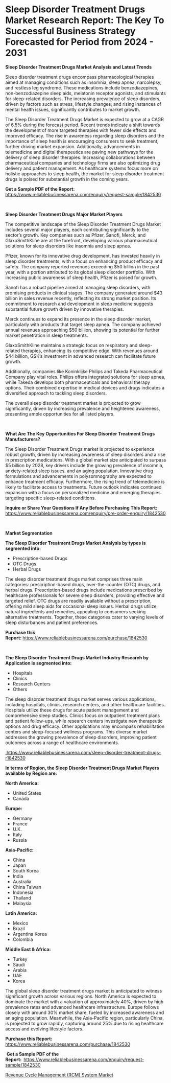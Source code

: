 <p><h1>Sleep Disorder Treatment Drugs Market Research Report: The Key To Successful Business Strategy Forecasted for Period from 2024 - 2031</h1></p><p><strong>Sleep Disorder Treatment Drugs Market Analysis and Latest Trends</strong></p>
<p><p>Sleep disorder treatment drugs encompass pharmacological therapies aimed at managing conditions such as insomnia, sleep apnea, narcolepsy, and restless leg syndrome. These medications include benzodiazepines, non-benzodiazepine sleep aids, melatonin receptor agonists, and stimulants for sleep-related disorders. The increasing prevalence of sleep disorders, driven by factors such as stress, lifestyle changes, and rising instances of mental health issues, significantly contributes to market growth. </p><p>The Sleep Disorder Treatment Drugs Market is expected to grow at a CAGR of 6.5% during the forecast period. Recent trends indicate a shift towards the development of more targeted therapies with fewer side effects and improved efficacy. The rise in awareness regarding sleep disorders and the importance of sleep health is encouraging consumers to seek treatment, further driving market expansion. Additionally, advancements in telemedicine and digital therapeutics are paving new pathways for the delivery of sleep disorder therapies. Increasing collaborations between pharmaceutical companies and technology firms are also optimizing drug delivery and patient management. As healthcare systems focus more on holistic approaches to sleep health, the market for sleep disorder treatment drugs is poised for substantial growth in the coming years.</p></p>
<p><strong>Get a Sample PDF of the Report:&nbsp;</strong> <a href="https://www.reliablebusinessarena.com/enquiry/request-sample/1842530?utm_campaign=1841&utm_medium=2&utm_source=Github&utm_content=ia&utm_term=01012025&utm_id=sleep-disorder-treatment-drugs">https://www.reliablebusinessarena.com/enquiry/request-sample/1842530</a></p>
<p>&nbsp;</p>
<p><strong>Sleep Disorder Treatment Drugs Major Market Players</strong></p>
<p><p>The competitive landscape of the Sleep Disorder Treatment Drugs Market includes several major players, each contributing significantly to the sector’s growth. Key companies such as Pfizer, Sanofi, Merck, and GlaxoSmithKline are at the forefront, developing various pharmaceutical solutions for sleep disorders like insomnia and sleep apnea.</p><p>Pfizer, known for its innovative drug development, has invested heavily in sleep disorder treatments, with a focus on enhancing product efficacy and safety. The company reported revenues exceeding $50 billion in the past year, with a portion attributed to its global sleep disorder portfolio. With increasing public awareness of sleep health, Pfizer is poised for growth.</p><p>Sanofi has a robust pipeline aimed at managing sleep disorders, with promising products in clinical stages. The company generated around $43 billion in sales revenue recently, reflecting its strong market position. Its commitment to research and development in sleep medicine suggests substantial future growth driven by innovative therapies.</p><p>Merck continues to expand its presence in the sleep disorder market, particularly with products that target sleep apnea. The company achieved annual revenues approaching $50 billion, showing its potential for further market penetration in sleep treatments.</p><p>GlaxoSmithKline maintains a strategic focus on respiratory and sleep-related therapies, enhancing its competitive edge. With revenues around $44 billion, GSK’s investment in advanced research can facilitate future growth.</p><p>Additionally, companies like Koninklijke Philips and Takeda Pharmaceutical Company play vital roles. Philips offers integrated solutions for sleep apnea, while Takeda develops both pharmaceuticals and behavioral therapy options. Their combined expertise in medical devices and drugs indicates a diversified approach to tackling sleep disorders.</p><p>The overall sleep disorder treatment market is projected to grow significantly, driven by increasing prevalence and heightened awareness, presenting ample opportunities for all listed players.</p></p>
<p>&nbsp;</p>
<p><strong>What Are The Key Opportunities For Sleep Disorder Treatment Drugs Manufacturers?</strong></p>
<p><p>The Sleep Disorder Treatment Drugs market is projected to experience robust growth, driven by increasing awareness of sleep disorders and a rise in prescription medications. With a global market size anticipated to surpass $5 billion by 2028, key drivers include the growing prevalence of insomnia, anxiety-related sleep issues, and an aging population. Innovative drug formulations and advancements in polysomnography are expected to enhance treatment efficacy. Furthermore, the rising trend of telemedicine is likely to facilitate access to treatments. Future outlook indicates continued expansion with a focus on personalized medicine and emerging therapies targeting specific sleep-related conditions.</p></p>
<p><strong>Inquire or Share Your Questions If Any Before Purchasing This Report:</strong> <a href="https://www.reliablebusinessarena.com/enquiry/pre-order-enquiry/1842530?utm_campaign=1841&utm_medium=2&utm_source=Github&utm_content=ia&utm_term=01012025&utm_id=sleep-disorder-treatment-drugs">https://www.reliablebusinessarena.com/enquiry/pre-order-enquiry/1842530</a></p>
<p>&nbsp;</p>
<p><strong>Market Segmentation</strong></p>
<p><strong>The Sleep Disorder Treatment Drugs Market Analysis by types is segmented into:</strong></p>
<p><ul><li>Prescription-based Drugs</li><li>OTC Drugs</li><li>Herbal Drugs</li></ul></p>
<p><p>The sleep disorder treatment drugs market comprises three main categories: prescription-based drugs, over-the-counter (OTC) drugs, and herbal drugs. Prescription-based drugs include medications prescribed by healthcare professionals for severe sleep disorders, providing effective and targeted relief. OTC drugs are readily available without a prescription, offering mild sleep aids for occasional sleep issues. Herbal drugs utilize natural ingredients and remedies, appealing to consumers seeking alternative treatments. Together, these categories cater to varying levels of sleep disturbances and patient preferences.</p></p>
<p><strong>Purchase this Report:&nbsp;</strong><a href="https://www.reliablebusinessarena.com/purchase/1842530?utm_campaign=1841&utm_medium=2&utm_source=Github&utm_content=ia&utm_term=01012025&utm_id=sleep-disorder-treatment-drugs">https://www.reliablebusinessarena.com/purchase/1842530</a></p>
<p>&nbsp;</p>
<p><strong>The Sleep Disorder Treatment Drugs Market Industry Research by Application is segmented into:</strong></p>
<p><ul><li>Hospitals</li><li>Clinics</li><li>Research Centers</li><li>Others</li></ul></p>
<p><p>The sleep disorder treatment drugs market serves various applications, including hospitals, clinics, research centers, and other healthcare facilities. Hospitals utilize these drugs for acute patient management and comprehensive sleep studies. Clinics focus on outpatient treatment plans and patient follow-ups, while research centers investigate new therapeutic options and drug efficacy. Other applications may encompass rehabilitation centers and sleep-focused wellness programs. This diverse market addresses the growing prevalence of sleep disorders, improving patient outcomes across a range of healthcare environments.</p></p>
<p><a href="https://www.reliablebusinessarena.com/sleep-disorder-treatment-drugs-r1842530?utm_campaign=1841&utm_medium=2&utm_source=Github&utm_content=ia&utm_term=01012025&utm_id=sleep-disorder-treatment-drugs">&nbsp;https://www.reliablebusinessarena.com/sleep-disorder-treatment-drugs-r1842530</a></p>
<p><strong>In terms of Region, the Sleep Disorder Treatment Drugs Market Players available by Region are:</strong></p>
<p>
    <p> <strong> North America: </strong>
        <ul>
            <li>United States</li>
            <li>Canada</li>
        </ul>
        </p> 
    <p> <strong> Europe: </strong>
        <ul>
            <li>Germany</li>
            <li>France</li>
            <li>U.K.</li>
            <li>Italy</li>
            <li>Russia</li>
        </ul>
        </p> 
    <p> <strong> Asia-Pacific: </strong>
        <ul>
            <li>China</li>
            <li>Japan</li>
            <li>South Korea</li>
            <li>India</li>
            <li>Australia</li>
            <li>China Taiwan</li>
            <li>Indonesia</li>
            <li>Thailand</li>
            <li>Malaysia</li>
        </ul>
        </p> 
    <p> <strong> Latin America: </strong>
        <ul>
            <li>Mexico</li>
            <li>Brazil</li>
            <li>Argentina Korea</li>
            <li>Colombia</li>
        </ul>
        </p> 
    <p> <strong> Middle East & Africa: </strong>
        <ul>
            <li>Turkey</li>
            <li>Saudi</li>
            <li>Arabia</li>
            <li>UAE</li>
            <li>Korea</li>
        </ul>
    </p>
    </p>
<p><p>The global sleep disorder treatment drugs market is anticipated to witness significant growth across various regions. North America is expected to dominate the market with a valuation of approximately 40%, driven by high prevalence rates and advanced healthcare infrastructure. Europe follows closely with around 30% market share, fueled by increased awareness and an aging population. Meanwhile, the Asia-Pacific region, particularly China, is projected to grow rapidly, capturing around 25% due to rising healthcare access and evolving lifestyle factors.</p></p>
<p><strong>Purchase this Report: </strong><a href="https://www.reliablebusinessarena.com/purchase/1842530?utm_campaign=1841&utm_medium=2&utm_source=Github&utm_content=ia&utm_term=01012025&utm_id=sleep-disorder-treatment-drugs">https://www.reliablebusinessarena.com/purchase/1842530</a></p>
<p>&nbsp;<strong>Get a Sample PDF of the Report:&nbsp;&nbsp;</strong><a href="https://www.reliablebusinessarena.com/enquiry/request-sample/1842530?utm_campaign=1841&utm_medium=2&utm_source=Github&utm_content=ia&utm_term=01012025&utm_id=sleep-disorder-treatment-drugs">https://www.reliablebusinessarena.com/enquiry/request-sample/1842530</a></p>
<p><strong></strong></p>
<p><p><a href="https://github.com/julyju69/Market-Research-Report-List-5/blob/main/revenue-cycle-management-rcm-system-market.md?utm_campaign=1841&utm_medium=2&utm_source=Github&utm_content=ia&utm_term=01012025&utm_id=sleep-disorder-treatment-drugs">Revenue Cycle Management (RCM) System Market</a></p></p>